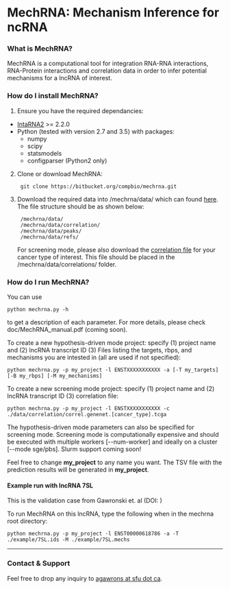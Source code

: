 **MechRNA**: Mechanism Inference for ncRNA
===================
### What is MechRNA?
MechRNA is a computational tool for integration RNA-RNA interactions, RNA-Protein interactions and correlation data in order to infer potential mechanisms for a lncRNA of interest.

### How do I install MechRNA?

1. Ensure you have the required dependancies:
 
- [IntaRNA2](https://github.com/BackofenLab/IntaRNA) >= 2.2.0
- Python (tested with version 2.7 and 3.5) with packages:
    - numpy
    - scipy
    - statsmodels
    - configparser (Python2 only)

2. Clone or download MechRNA:

		git clone https://bitbucket.org/compbio/mechrna.git
		

3. Download the required data into /mechrna/data/ which can found [here](https://zenodo.org/record/1115534/files/mechrna.data.grch38.tar.gz). The file structure should be as shown below:

		/mechrna/data/
		/mechrna/data/correlation/
		/mechrna/data/peaks/
		/mechrna/data/refs/
	
	For screening mode, please also download the [correlation file](https://zenodo.org/record/1115534) for your cancer type of interest. This file should be placed in the /mechrna/data/correlations/ folder.

### How do I run MechRNA?

You can use 
```
python mechrna.py -h

```

to get a description of each parameter. For more details, please check doc/MechRNA_manual.pdf (coming soon).

To create a new hypothesis-driven mode project: specify (1) project name and (2) lncRNA transcript ID (3) Files listing the targets, rbps, and mechanisms you are intested in (all are used if not specified):
```
python mechrna.py -p my_project -l ENSTXXXXXXXXXXX -a [-T my_targets] [-B my_rbps] [-M my_mechanisms]

```

To create a new screening mode project: specify (1) project name and (2) lncRNA transcript ID (3) correlation file:
```
python mechrna.py -p my_project -l ENSTXXXXXXXXXXX -c ./data/correlation/correl.genenet.[cancer_type].tcga	

```

The hypothesis-driven mode parameters can also be specified for screening mode. Screening mode is computationally expensive and should be executed with multiple workers [--num-worker] and ideally on a cluster [--mode sge/pbs]. Slurm support coming soon!

Feel free to change **my_project** to any name you want. The TSV file with the prediction results will be generated in **my_project**.

#### Example run with lncRNA 7SL

This is the validation case from Gawronski et. al (DOI: )

To run MechRNA on this lncRNA, type the following when in the mechrna root directory:

```
python mechrna.py -p my_project -l ENST00000618786 -a -T ./example/7SL.ids -M ./example/7SL.mechs

```

---


### Contact & Support

Feel free to drop any inquiry to [agawrons at sfu dot ca](mailto:).
